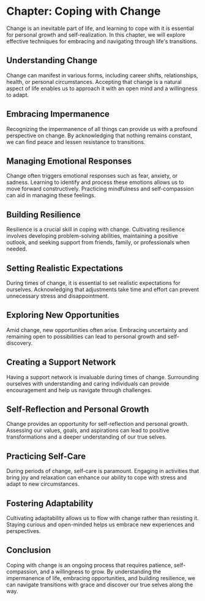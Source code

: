 Chapter: Coping with Change
===========================

Change is an inevitable part of life, and learning to cope with it is essential for personal growth and self-realization. In this chapter, we will explore effective techniques for embracing and navigating through life's transitions.

**Understanding Change**
------------------------

Change can manifest in various forms, including career shifts, relationships, health, or personal circumstances. Accepting that change is a natural aspect of life enables us to approach it with an open mind and a willingness to adapt.

**Embracing Impermanence**
--------------------------

Recognizing the impermanence of all things can provide us with a profound perspective on change. By acknowledging that nothing remains constant, we can find peace and lessen resistance to transitions.

**Managing Emotional Responses**
--------------------------------

Change often triggers emotional responses such as fear, anxiety, or sadness. Learning to identify and process these emotions allows us to move forward constructively. Practicing mindfulness and self-compassion can aid in managing these feelings.

**Building Resilience**
-----------------------

Resilience is a crucial skill in coping with change. Cultivating resilience involves developing problem-solving abilities, maintaining a positive outlook, and seeking support from friends, family, or professionals when needed.

**Setting Realistic Expectations**
----------------------------------

During times of change, it is essential to set realistic expectations for ourselves. Acknowledging that adjustments take time and effort can prevent unnecessary stress and disappointment.

**Exploring New Opportunities**
-------------------------------

Amid change, new opportunities often arise. Embracing uncertainty and remaining open to possibilities can lead to personal growth and self-discovery.

**Creating a Support Network**
------------------------------

Having a support network is invaluable during times of change. Surrounding ourselves with understanding and caring individuals can provide encouragement and help us navigate through challenges.

**Self-Reflection and Personal Growth**
---------------------------------------

Change provides an opportunity for self-reflection and personal growth. Assessing our values, goals, and aspirations can lead to positive transformations and a deeper understanding of our true selves.

**Practicing Self-Care**
------------------------

During periods of change, self-care is paramount. Engaging in activities that bring joy and relaxation can enhance our ability to cope with stress and adapt to new circumstances.

**Fostering Adaptability**
--------------------------

Cultivating adaptability allows us to flow with change rather than resisting it. Staying curious and open-minded helps us embrace new experiences and perspectives.

**Conclusion**
--------------

Coping with change is an ongoing process that requires patience, self-compassion, and a willingness to grow. By understanding the impermanence of life, embracing opportunities, and building resilience, we can navigate transitions with grace and discover our true selves along the way.
